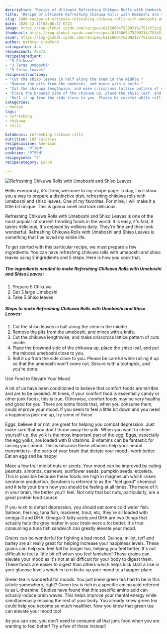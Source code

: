 ```yaml
---
description: "Recipe of Ultimate Refreshing Chikuwa Rolls with Umeboshi and Shiso Leaves"
title: "Recipe of Ultimate Refreshing Chikuwa Rolls with Umeboshi and Shiso Leaves"
slug: 1606-recipe-of-ultimate-refreshing-chikuwa-rolls-with-umeboshi-and-shiso-leaves
date: 2020-12-11T08:08:37.672Z
image: https://img-global.cpcdn.com/recipes/6115869475209216/751x532cq70/refreshing-chikuwa-rolls-with-umeboshi-and-shiso-leaves-recipe-main-photo.jpg
thumbnail: https://img-global.cpcdn.com/recipes/6115869475209216/751x532cq70/refreshing-chikuwa-rolls-with-umeboshi-and-shiso-leaves-recipe-main-photo.jpg
cover: https://img-global.cpcdn.com/recipes/6115869475209216/751x532cq70/refreshing-chikuwa-rolls-with-umeboshi-and-shiso-leaves-recipe-main-photo.jpg
author: Kathryn Crawford
ratingvalue: 4.4
reviewcount: 45573
recipeingredient:
- "5 Chikuwa"
- "3 large Umeboshi"
- "5 Shiso leaves"
recipeinstructions:
- "Cut the shiso leaves in half along the stem in the middle."
- "Remove the pits from the umeboshi, and mince with a knife."
- "Cut the chikuwa lengthwise, and make crisscross lattice pattern of cuts inside."
- "Place the browned side of the chikuwa up, place the shiso leaf, and put the minced umeboshi close to you."
- "Roll it up from the side close to you. Please be careful while rolling it up so that the umeboshi won&#39;t come out. Secure with a toothpick, and you&#39;re done."
categories:
- Recipe
tags:
- refreshing
- chikuwa
- rolls

katakunci: refreshing chikuwa rolls 
nutrition: 183 calories
recipecuisine: American
preptime: "PT16M"
cooktime: "PT55M"
recipeyield: "3"
recipecategory: Lunch

---
```



![Refreshing Chikuwa Rolls with Umeboshi and Shiso Leaves](https://img-global.cpcdn.com/recipes/6115869475209216/751x532cq70/refreshing-chikuwa-rolls-with-umeboshi-and-shiso-leaves-recipe-main-photo.jpg)

Hello everybody, it's Drew, welcome to my recipe page. Today, I will show you a way to prepare a distinctive dish, refreshing chikuwa rolls with umeboshi and shiso leaves. One of my favorites. For mine, I will make it a little bit unique. This is gonna smell and look delicious.



Refreshing Chikuwa Rolls with Umeboshi and Shiso Leaves is one of the most popular of current trending foods in the world. It is easy, it's fast, it tastes delicious. It's enjoyed by millions daily. They're fine and they look wonderful. Refreshing Chikuwa Rolls with Umeboshi and Shiso Leaves is something that I've loved my entire life.


To get started with this particular recipe, we must prepare a few ingredients. You can have refreshing chikuwa rolls with umeboshi and shiso leaves using 3 ingredients and 5 steps. Here is how you cook that.

<!--inarticleads1-->

##### The ingredients needed to make Refreshing Chikuwa Rolls with Umeboshi and Shiso Leaves:

1. Prepare 5 Chikuwa
1. Get 3 large Umeboshi
1. Take 5 Shiso leaves




<!--inarticleads2-->

##### Steps to make Refreshing Chikuwa Rolls with Umeboshi and Shiso Leaves:

1. Cut the shiso leaves in half along the stem in the middle.
1. Remove the pits from the umeboshi, and mince with a knife.
1. Cut the chikuwa lengthwise, and make crisscross lattice pattern of cuts inside.
1. Place the browned side of the chikuwa up, place the shiso leaf, and put the minced umeboshi close to you.
1. Roll it up from the side close to you. Please be careful while rolling it up so that the umeboshi won&#39;t come out. Secure with a toothpick, and you&#39;re done.




Use Food to Elevate Your Mood


A lot of us have been conditioned to believe that comfort foods are terrible and are to be avoided. At times, if your comfort food is essentially candy or other junk foods, this is true. Otherwise, comfort foods may be very healthy and good for you. There are some foods that, when you consume them, could improve your mood. If you seem to feel a little bit down and you need a happiness pick me up, try some of these.

Eggs, believe it or not, are great for helping you combat depression. Just make sure that you don't throw away the yolk. When you want to cheer yourself up, the yolk is the most important part of the egg. Eggs, especially the egg yolks, are loaded with B vitamins. B vitamins can be fantastic for raising your mood. This is because these vitamins help your neural transmitters--the parts of your brain that dictate your mood--work better. Eat an egg and be happy!

Make a few trail mix of nuts or seeds. Your mood can be improved by eating peanuts, almonds, cashews, sunflower seeds, pumpkin seeds, etcetera. This is possible because these foods are high in magnesium which raises serotonin production. Serotonin is referred to as the "feel good" chemical and it tells your brain how you should be feeling at all times. The more of it in your brain, the better you'll feel. Not only that but nuts, particularly, are a great protein food source.

If you wish to defeat depression, you should eat some cold water fish. Salmon, herring, tuna fish, mackerel, trout, etc, they're all loaded with omega-3 and DHA. Omega-3 fatty acids and DHA are two things that actually help the grey matter in your brain work a lot better. It's true: consuming a tuna fish sandwich can greatly elevate your mood. 

Grains can be wonderful for fighting a bad mood. Quinoa, millet, teff and barley are all really great for helping increase your happiness levels. These grains can help you feel full for longer too, helping you feel better. It's not difficult to feel a little bit off when you feel famished! These grains can elevate your mood as it's not at all difficult for your body to digest them. These foods are easier to digest than others which helps kick start a rise in your glucose levels which in turn kicks up your mood to a happier place.

Green tea is wonderful for moods. You just knew green tea had to be in this article somewhere, right? Green tea is rich in a specific amino acid referred to as L-theanine. Studies have found that this specific amino acid can actually induce brain waves. This helps improve your mental energy while simultaneously relaxing the rest of your body. You already knew green tea could help you become so much healthier. Now you know that green tea can elevate your mood too!

As you can see, you don't need to consume all that junk food when you are wanting to feel better! Try a few of these instead!

